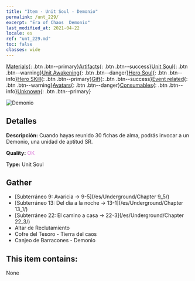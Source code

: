 ```yaml
---
title: "Item - Unit Soul - Demonio"
permalink: /unt_229/
excerpt: "Era of Chaos  Demonio"
last_modified_at: 2021-04-22
locale: es
ref: "unt_229.md"
toc: false
classes: wide
---
```

 [Materials](/ItemsES/){: .btn .btn--primary}[Artifacts](/ItemsES/Artifacts/){: .btn .btn--success}[Unit Soul](/ItemsES/UnitSoul/){: .btn .btn--warning}[Unit Awakening](/ItemsES/UnitAwakening/){: .btn .btn--danger}[Hero Soul](/ItemsES/HeroSoul/){: .btn .btn--info}[Hero SKill](/ItemsES/HeroSkill/){: .btn .btn--primary}[Gift](/ItemsES/Gift/){: .btn .btn--success}[Event related](/ItemsES/Events/){: .btn .btn--warning}[Avatars](/ItemsES/Avatars/){: .btn .btn--danger}[Consumables](/ItemsES/Consumables/){: .btn .btn--info}[Unknown](/ItemsES/Unknown/){: .btn .btn--primary}

 ![Demonio](/images/u/ti_changjiaoemo.jpg)

## Detalles
 **Descripción:** Cuando hayas reunido 30 fichas de alma, podrás invocar a un Demonio, una unidad de aptitud SR.

 **Quality:** <span style="color: #DA70D6">OK</span>

 **Type:** Unit Soul

## Gather

*    [Subterráneo 9: Avaricia -> 9-5](/es/Underground/Chapter 9_5/) 
*    [Subterráneo 13: Del día a la noche -> 13-1](/es/Underground/Chapter 13_1/) 
*    [Subterráneo 22: El camino a casa -> 22-3](/es/Underground/Chapter 22_3/) 
*    Altar de Reclutamiento 
*    Cofre del Tesoro - Tierra del caos 
*    Canjeo de Barracones - Demonio 

## This item contains:

  None

